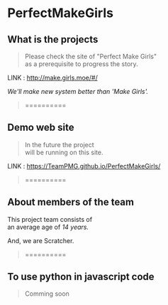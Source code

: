 # PerfectMakeGirls

## What is the projects
>Please check the site of "Perfect Make Girls"  
>as a prerequisite to progress the story.  

LINK : http://make.girls.moe/#/  

*We'll make new system *better than* 'Make Girls'.*

>==========

## Demo web site
>In the future the project  
>will be running on this site.  

LINK : https://TeamPMG.github.io/PerfectMakeGirls/

>==========

## About members of the team  

This project team consists of  
an average age of *14 years.*  

And, we are Scratcher.  

>==========  

## To use python in javascript code  

>Comming soon
